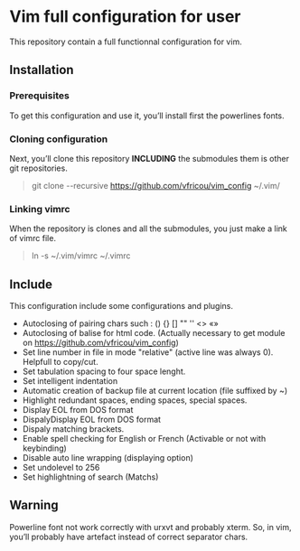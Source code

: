 Vim full configuration for user
======

This repository contain a full functionnal configuration for vim.

## Installation

### Prerequisites
To get this configuration and use it, you’ll install first the powerlines fonts.

### Cloning configuration
Next, you’ll clone this repository **INCLUDING** the submodules them is other git repositories.
> git clone --recursive https://github.com/vfricou/vim_config ~/.vim/

### Linking vimrc
When the repository is clones and all the submodules, you just make a link of vimrc file.
> ln -s ~/.vim/vimrc ~/.vimrc

## Include
This configuration include some configurations and plugins.
- Autoclosing of pairing chars such : () {} [] "" '' <> «»
- Autoclosing of balise for html code. (Actually necessary to get module on https://github.com/vfricou/vim_config)
- Set line number in file in mode "relative" (active line was always 0). Helpfull to copy/cut.
- Set tabulation spacing to four space lenght.
- Set intelligent indentation
- Automatic creation of backup file at current location (file suffixed by ~)
- Highlight redundant spaces, ending spaces, special spaces.
- Display EOL from DOS format
- DispalyDisplay EOL from DOS format
- Dispaly matching brackets.
- Enable spell checking for English or French (Activable or not with keybinding)
- Disable auto line wrapping (displaying option)
- Set undolevel to 256
- Set highlightning of search (Matchs)

## Warning
Powerline font not work correctly with urxvt and probably xterm. So, in vim, you’ll probably have artefact instead of correct separator chars.
